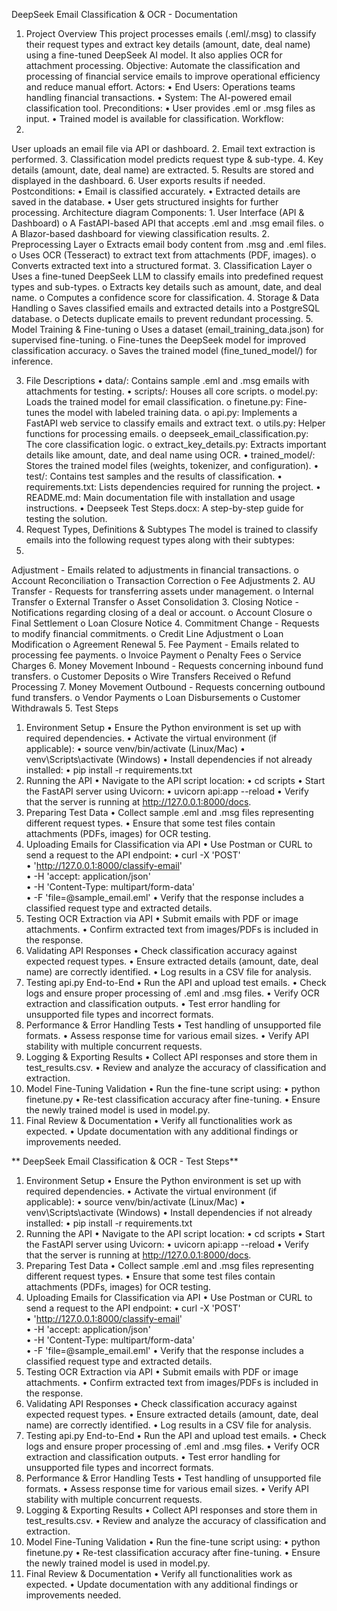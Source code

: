 DeepSeek Email Classification & OCR - Documentation
1. Project Overview
This project processes emails (.eml/.msg) to classify their request types and extract key details (amount, date, deal name) using a fine-tuned DeepSeek AI model. It also applies OCR for attachment processing.
Objective: Automate the classification and processing of financial service emails to improve operational efficiency and reduce manual effort.
Actors:
•
End Users: Operations teams handling financial transactions.
•
System: The AI-powered email classification tool.
Preconditions:
•
User provides .eml or .msg files as input.
•
Trained model is available for classification.
Workflow:
1.
User uploads an email file via API or dashboard.
2.
Email text extraction is performed.
3.
Classification model predicts request type & sub-type.
4.
Key details (amount, date, deal name) are extracted.
5.
Results are stored and displayed in the dashboard.
6.
User exports results if needed.
Postconditions:
•
Email is classified accurately.
•
Extracted details are saved in the database.
•
User gets structured insights for further processing.
Architecture diagram
Components:
1.
User Interface (API & Dashboard)
o
A FastAPI-based API that accepts .eml and .msg email files.
o
A Blazor-based dashboard for viewing classification results.
2.
Preprocessing Layer
o
Extracts email body content from .msg and .eml files.
o
Uses OCR (Tesseract) to extract text from attachments (PDF, images).
o
Converts extracted text into a structured format.
3.
Classification Layer
o
Uses a fine-tuned DeepSeek LLM to classify emails into predefined request types and sub-types.
o
Extracts key details such as amount, date, and deal name.
o
Computes a confidence score for classification.
4.
Storage & Data Handling
o
Saves classified emails and extracted details into a PostgreSQL database.
o
Detects duplicate emails to prevent redundant processing.
5.
Model Training & Fine-tuning
o
Uses a dataset (email_training_data.json) for supervised fine-tuning.
o
Fine-tunes the DeepSeek model for improved classification accuracy.
o
Saves the trained model (fine_tuned_model/) for inference.

3. File Descriptions
•
data/: Contains sample .eml and .msg emails with attachments for testing.
•
scripts/: Houses all core scripts.
o
model.py: Loads the trained model for email classification.
o
finetune.py: Fine-tunes the model with labeled training data.
o
api.py: Implements a FastAPI web service to classify emails and extract text.
o
utils.py: Helper functions for processing emails.
o
deepseek_email_classification.py: The core classification logic.
o
extract_key_details.py: Extracts important details like amount, date, and deal name using OCR.
•
trained_model/: Stores the trained model files (weights, tokenizer, and configuration).
•
test/: Contains test samples and the results of classification.
•
requirements.txt: Lists dependencies required for running the project.
•
README.md: Main documentation file with installation and usage instructions.
•
Deepseek Test Steps.docx: A step-by-step guide for testing the solution.
4. Request Types, Definitions & Subtypes
The model is trained to classify emails into the following request types along with their subtypes:
1.
Adjustment - Emails related to adjustments in financial transactions.
o
Account Reconciliation
o
Transaction Correction
o
Fee Adjustments
2.
AU Transfer - Requests for transferring assets under management.
o
Internal Transfer
o
External Transfer
o
Asset Consolidation
3.
Closing Notice - Notifications regarding closing of a deal or account.
o
Account Closure
o
Final Settlement
o
Loan Closure Notice
4.
Commitment Change - Requests to modify financial commitments.
o
Credit Line Adjustment
o
Loan Modification
o
Agreement Renewal
5.
Fee Payment - Emails related to processing fee payments.
o
Invoice Payment
o
Penalty Fees
o
Service Charges
6.
Money Movement Inbound - Requests concerning inbound fund transfers.
o
Customer Deposits
o
Wire Transfers Received
o
Refund Processing
7.
Money Movement Outbound - Requests concerning outbound fund transfers.
o
Vendor Payments
o
Loan Disbursements
o
Customer Withdrawals
5. Test Steps
1. Environment Setup
•
Ensure the Python environment is set up with required dependencies.
•
Activate the virtual environment (if applicable):
•
source venv/bin/activate (Linux/Mac)
•
venv\Scripts\activate (Windows)
•
Install dependencies if not already installed:
•
pip install -r requirements.txt
2. Running the API
•
Navigate to the API script location:
•
cd scripts
•
Start the FastAPI server using Uvicorn:
•
uvicorn api:app --reload
•
Verify that the server is running at http://127.0.0.1:8000/docs.
3. Preparing Test Data
•
Collect sample .eml and .msg files representing different request types.
•
Ensure that some test files contain attachments (PDFs, images) for OCR testing.
4. Uploading Emails for Classification via API
•
Use Postman or CURL to send a request to the API endpoint:
•
curl -X 'POST' \
•
'http://127.0.0.1:8000/classify-email' \
•
-H 'accept: application/json' \
•
-H 'Content-Type: multipart/form-data' \
•
-F 'file=@sample_email.eml'
•
Verify that the response includes a classified request type and extracted details.
5. Testing OCR Extraction via API
•
Submit emails with PDF or image attachments.
•
Confirm extracted text from images/PDFs is included in the response.
6. Validating API Responses
•
Check classification accuracy against expected request types.
•
Ensure extracted details (amount, date, deal name) are correctly identified.
•
Log results in a CSV file for analysis.
7. Testing api.py End-to-End
•
Run the API and upload test emails.
•
Check logs and ensure proper processing of .eml and .msg files.
•
Verify OCR extraction and classification outputs.
•
Test error handling for unsupported file types and incorrect formats.
8. Performance & Error Handling Tests
•
Test handling of unsupported file formats.
•
Assess response time for various email sizes.
•
Verify API stability with multiple concurrent requests.
9. Logging & Exporting Results
•
Collect API responses and store them in test_results.csv.
•
Review and analyze the accuracy of classification and extraction.
10. Model Fine-Tuning Validation
•
Run the fine-tune script using:
•
python finetune.py
•
Re-test classification accuracy after fine-tuning.
•
Ensure the newly trained model is used in model.py.
11. Final Review & Documentation
•
Verify all functionalities work as expected.
•
Update documentation with any additional findings or improvements needed.


**
DeepSeek Email Classification & OCR - Test Steps**
1. Environment Setup
•	Ensure the Python environment is set up with required dependencies.
•	Activate the virtual environment (if applicable):
•	source venv/bin/activate  (Linux/Mac)
•	venv\Scripts\activate  (Windows)
•	Install dependencies if not already installed:
•	pip install -r requirements.txt
2. Running the API
•	Navigate to the API script location:
•	cd scripts
•	Start the FastAPI server using Uvicorn:
•	uvicorn api:app --reload
•	Verify that the server is running at http://127.0.0.1:8000/docs.
3. Preparing Test Data
•	Collect sample .eml and .msg files representing different request types.
•	Ensure that some test files contain attachments (PDFs, images) for OCR testing.
4. Uploading Emails for Classification via API
•	Use Postman or CURL to send a request to the API endpoint:
•	curl -X 'POST' \
•	  'http://127.0.0.1:8000/classify-email' \
•	  -H 'accept: application/json' \
•	  -H 'Content-Type: multipart/form-data' \
•	  -F 'file=@sample_email.eml'
•	Verify that the response includes a classified request type and extracted details.
5. Testing OCR Extraction via API
•	Submit emails with PDF or image attachments.
•	Confirm extracted text from images/PDFs is included in the response.
6. Validating API Responses
•	Check classification accuracy against expected request types.
•	Ensure extracted details (amount, date, deal name) are correctly identified.
•	Log results in a CSV file for analysis.
7. Testing api.py End-to-End
•	Run the API and upload test emails.
•	Check logs and ensure proper processing of .eml and .msg files.
•	Verify OCR extraction and classification outputs.
•	Test error handling for unsupported file types and incorrect formats.
8. Performance & Error Handling Tests
•	Test handling of unsupported file formats.
•	Assess response time for various email sizes.
•	Verify API stability with multiple concurrent requests.
9. Logging & Exporting Results
•	Collect API responses and store them in test_results.csv.
•	Review and analyze the accuracy of classification and extraction.
10. Model Fine-Tuning Validation
•	Run the fine-tune script using:
•	python finetune.py
•	Re-test classification accuracy after fine-tuning.
•	Ensure the newly trained model is used in model.py.
11. Final Review & Documentation
•	Verify all functionalities work as expected.
•	Update documentation with any additional findings or improvements needed.
